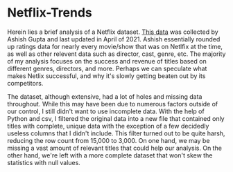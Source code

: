# Netflix-Trends
Herein lies a brief analysis of a Netflix dataset. [This data](https://www.kaggle.com/datasets/ashishgup/netflix-rotten-tomatoes-metacritic-imdb?resource=download) was collected by Ashish Gupta and last updated in April of 2021. Ashish essentially rounded up ratings data for nearly every movie/show that was on Netlfix at the time, as well as other relevent data such as director, cast, genre, etc. The majority of my analysis focuses on the success and revenue of titles based on different genres, directors, and more. Perhaps we can speculate what makes Netlix successful, and why it's slowly getting beaten out by its competitors.

The dataset, although extensive, had a lot of holes and missing data throughout. While this may have been due to numerous factors outside of our control, I still didn't want to use incomplete data. With the help of Python and csv, I filtered the original data into a new file that contained only titles with complete, unique data with the exception of a few decidedly useless columns that I didn't include. This filter turned out to be quite harsh, reducing the row count from 15,000 to 3,000. On one hand, we may be missing a vast amount of relevant titles that could help our analysis. On the other hand, we're left with a more complete dataset that won't skew the statistics with null values.
